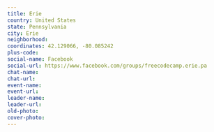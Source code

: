```yaml
---
title: Erie
country: United States
state: Pennsylvania
city: Erie
neighborhood: 
coordinates: 42.129066, -80.085242
plus-code:
social-name: Facebook
social-url: https://www.facebook.com/groups/freecodecamp.erie.pa
chat-name:
chat-url:
event-name:
event-url:
leader-name:
leader-url:
old-photo: 
cover-photo:
---
```

